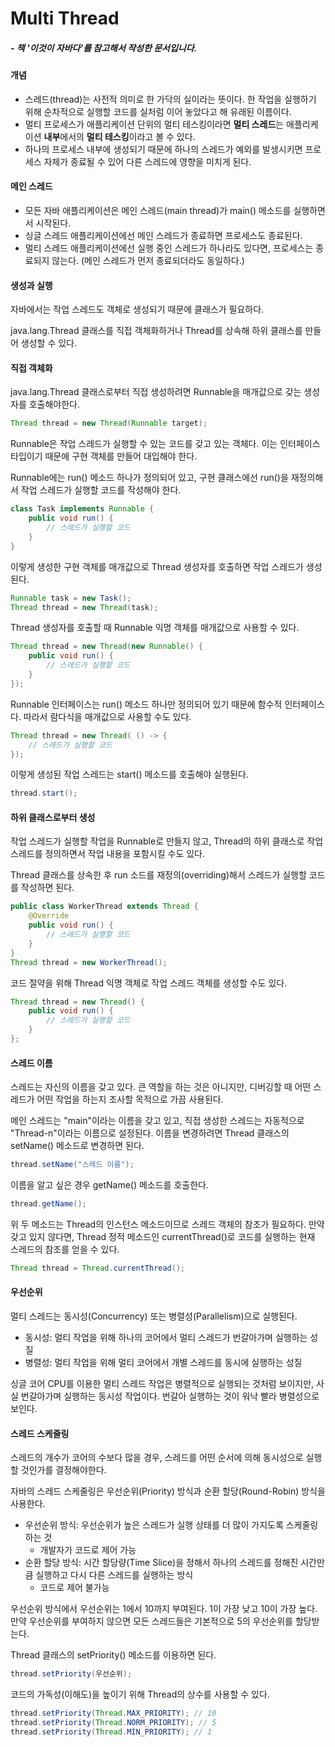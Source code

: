# Multi Thread

##### - 책 '이것이 자바다'를 참고해서 작성한 문서입니다.



#### 개념

- 스레드(thread)는 사전적 의미로 한 가닥의 실이라는 뜻이다. 한 작업을 실행하기 위해 순차적으로 실행할 코드를 실처럼 이어 놓았다고 해 유래된 이름이다.
- 멀티 프로세스가 애플리케이션 단위의 멀티 테스킹이라면 **멀티 스레드**는 애플리케이션 **내부**에서의 **멀티 테스킹**이라고 볼 수 있다.
- 하나의 프로세스 내부에 생성되기 때문에 하나의 스레드가 예외를 발생시키면 프로세스 자체가 종료될 수 있어 다른 스레드에 영향을 미치게 된다.

#### 메인 스레드

- 모든 자바 애플리케이션은 메인 스레드(main thread)가 main() 메소드를 실행하면서 시작된다.
- 싱글 스레드 애플리케이션에선 메인 스레드가 종료하면 프로세스도 종료된다.
- 멀티 스레드 애플리케이션에선 실행 중인 스레드가 하나라도 있다면, 프로세스는 종료되지 않는다. (메인 스레드가 먼저 종료되더라도 동일하다.)



#### 생성과 실행

자바에서는 작업 스레드도 객체로 생성되기 때문에 클래스가 필요하다.

java.lang.Thread 클래스를 직접 객체화하거나 Thread를 상속해 하위 클래스를 만들어 생성할 수 있다.



#### 직접 객체화

java.lang.Thread 클래스로부터 직접 생성하려면 Runnable을 매개값으로 갖는 생성자를 호출해야한다.

```java
Thread thread = new Thread(Runnable target);
```

Runnable은 작업 스레드가 실행할 수 있는 코드를 갖고 있는 객체다. 이는 인터페이스 타입이기 때문에 구현 객체를 만들어 대입해야 한다. 

Runnable에는 run() 메소드 하나가 정의되어 있고, 구현 클래스에선 run()을 재정의해서 작업 스레드가 실행할 코드를 작성해야 한다.

```java
class Task implements Runnable {
	public void run() {
		// 스레드가 실행할 코드
	}
}
```

이렇게 생성한 구현 객체를 매개값으로 Thread 생성자를 호출하면 작업 스레드가 생성된다.

```java
Runnable task = new Task();
Thread thread = new Thread(task);
```

Thread 생성자를 호출할 때 Runnable 익명 객체를 매개값으로 사용할 수 있다.

```java
Thread thread = new Thread(new Runnable() {
	public void run() {
		// 스레드가 실행할 코드
	}
});
```

Runnable 인터페이스는 run() 메소드 하나만 정의되어 있기 때문에 함수적 인터페이스다. 따라서 람다식을 매개값으로 사용할 수도 있다.

```java
Thread thread = new Thread( () -> {
	// 스레드가 실행할 코드
});
```

이렇게 생성된 작업 스레드는 start() 메소드를 호출해야 실행된다.

```java
thread.start();
```



#### 하위 클래스로부터 생성

작업 스레드가 실행할 작업을 Runnable로 만들지 않고, Thread의 하위 클래스로 작업 스레드를 정의하면서 작업 내용을 포함시킬 수도 있다.

Thread 클래스를 상속한 후 run 소드를 재정의(overriding)해서 스레드가 실행할 코드를 작성하면 된다.

```java
public class WorkerThread extends Thread {
	@Override
	public void run() {
		// 스레드가 실행할 코드
	}
}
Thread thread = new WorkerThread();
```

코드 절약을 위해 Thread 익명 객체로 작업 스레드 객체를 생성할 수도 있다.

```java
Thread thread = new Thread() {
	public void run() {
		// 스레드가 실행할 코드
	}
};
```



#### 스레드 이름

스레드는 자신의 이름을 갖고 있다. 큰 역할을 하는 것은 아니지만, 디버깅할 때 어떤 스레드가 어떤 작업을 하는지 조사할 목적으로 가끔 사용된다.

메인 스레드는 "main"이라는 이름을 갖고 있고, 직접 생성한 스레드는 자동적으로 "Thread-n"이라는 이름으로 설정된다. 이름을 변경하려면 Thread 클래스의 setName() 메소드로 변경하면 된다.

```java
thread.setName("스레드 이름");
```

이름을 알고 싶은 경우 getName() 메소드를 호출한다.

```java
thread.getName();
```

위 두 메소드는 Thread의 인스턴스 메소드이므로 스레드 객체의 참조가 필요하다. 만약 갖고 있지 않다면, Thread 정적 메소드인 currentThread()로 코드를 실행하는 현재 스레드의 참조를 얻을 수 있다.

```java
Thread thread = Thread.currentThread();
```



#### 우선순위

멀티 스레드는 동시성(Concurrency) 또는 병렬성(Parallelism)으로 실행된다.

- 동시성: 멀티 작업을 위해 하나의 코어에서 멀티 스레드가 번갈아가며 실행하는 성질
- 병렬성: 멀티 작업을 위해 멀티 코어에서 개별 스레드를 동시에 실행하는 성질

싱글 코어 CPU를 이용한 멀티 스레드 작업은 병렬적으로 실행되는 것처럼 보이지만, 사실 번갈아가며 실행하는 동시성 작업이다. 번갈아 실행하는 것이 워낙 빨라 병렬성으로 보인다.



#### 스레드 스케줄링

스레드의 개수가 코어의 수보다 많을 경우, 스레드를 어떤 순서에 의해 동시성으로 실행할 것인가를 결정해야한다.

자바의 스레드 스케줄링은 우선순위(Priority) 방식과 순환 할당(Round-Robin) 방식을 사용한다. 

- 우선순위 방식: 우선순위가 높은 스레드가 실행 상태를 더 많이 가지도록 스케줄링하는 것
  - 개발자가 코드로 제어 가능
- 순환 할당 방식: 시간 할당량(Time Slice)을 정해서 하나의 스레드를 정해진 시간만큼 실행하고 다시 다른 스레드를 실행하는 방식
  - 코드로 제어 불가능

우선순위 방식에서 우선순위는 1에서 10까지 부여된다. 1이 가장 낮고 10이 가장 높다. 만약 우선순위를 부여하지 않으면 모든 스레드들은 기본적으로 5의 우선순위를 할당받는다.

Thread 클래스의 setPriority() 메소드를 이용하면 된다.

```java
thread.setPriority(우선순위);
```

코드의 가독성(이해도)을 높이기 위해 Thread의 상수를 사용할 수 있다.

```java
thread.setPriority(Thread.MAX_PRIORITY); // 10
thread.setPriority(Thread.NORM_PRIORITY); // 5
thread.setPriority(Thread.MIN_PRIORITY); // 1
```